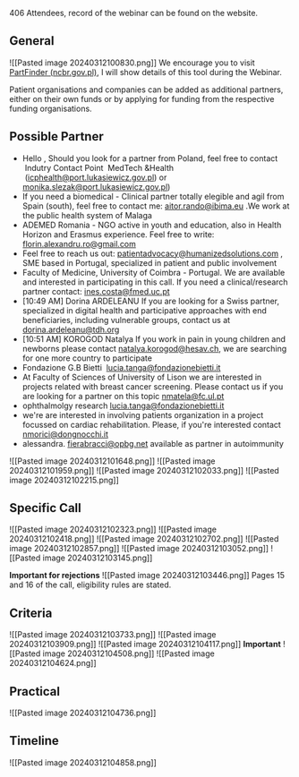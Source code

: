 406 Attendees, record of the webinar can be found on the website. 
## General
![[Pasted image 20240312100830.png]]
We encourage you to visit [PartFinder (ncbr.gov.pl)](https://partfinder.ncbr.gov.pl/ "https://partfinder.ncbr.gov.pl/"), I will show details of this tool during the Webinar.

Patient organisations and companies can be added as additional partners, either on their own funds or by applying for funding from the respective funding organisations.

## Possible Partner
- Hello , Should you look for a partner from Poland, feel free to contact  Indutry Contact Point  MedTech &Health  (icphealth@port.lukasiewicz.gov.pl) or monika.slezak@port.lukasiewicz.gov.pl)
- If you need a biomedical - Clinical partner totally elegible and agil from Spain (south), feel free to contact me: [aitor.rando@ibima.eu](mailto:aitor.rando@ibima.eu "mailto:aitor.rando@ibima.eu") .We work at the public health system of Malaga
- ADEMED Romania - NGO active in youth and education, also in Health Horizon and Erasmus experience. Feel free to write: [florin.alexandru.ro@gmail.com](mailto:florin.alexandru.ro@gmail.com "mailto:florin.alexandru.ro@gmail.com")
- Feel free to reach us out: [patientadvocacy@humanizedsolutions.com](mailto:patientadvocacy@humanizedsolutions.com "mailto:patientadvocacy@humanizedsolutions.com") , SME based in Portugal, specialized in patient and public involvement
- Faculty of Medicine, University of Coimbra - Portugal. We are available and interested in participating in this call. If you need a clinical/research partner contact: ines.costa@fmed.uc.pt
- [10:49 AM] Dorina ARDELEANU If you are looking for a Swiss partner, specialized in digital health and participative approaches with end beneficiaries, including vulnerable groups, contact us at [dorina.ardeleanu@tdh.org](mailto:dorina.ardeleanu@tdh.org "mailto:dorina.ardeleanu@tdh.org")
- [10:51 AM] KOROGOD Natalya If you work in pain in young children and newborns please contact natalya.korogod@hesav.ch, we are searching for one more country to participate
- Fondazione G.B Bietti  [lucia.tanga@fondazionebietti.it](mailto:lucia.tanga@fondazionebietti.it "mailto:lucia.tanga@fondazionebietti.it")
- At Faculty of Sciences of University of Lison we are interested in projects related with breast cancer screening. Please contact us if you are looking for a partner on this topic nmatela@fc.ul.pt
- ophthalmolgy research lucia.tanga@fondazionebietti.it
- we're are interested in involving patients organization in a project focussed on cardiac rehabilitation. Please, if you're interested contact nmorici@dongnocchi.it
- alessandra. [fierabracci@opbg.net](mailto:fierabracci@opbg.net "mailto:fierabracci@opbg.net") available as partner in autoimmunity




![[Pasted image 20240312101648.png]]
![[Pasted image 20240312101959.png]]
![[Pasted image 20240312102033.png]]
![[Pasted image 20240312102215.png]]


## Specific Call 

![[Pasted image 20240312102323.png]]
![[Pasted image 20240312102418.png]]
![[Pasted image 20240312102702.png]]
![[Pasted image 20240312102857.png]]
![[Pasted image 20240312103052.png]]
![[Pasted image 20240312103145.png]]

**Important for rejections**
![[Pasted image 20240312103446.png]]
Pages 15 and 16 of the call, eligibility rules are stated.


## Criteria
![[Pasted image 20240312103733.png]]
![[Pasted image 20240312103909.png]]
![[Pasted image 20240312104117.png]]
**Important**
![[Pasted image 20240312104508.png]]
![[Pasted image 20240312104624.png]]

## Practical 
![[Pasted image 20240312104736.png]]

## Timeline
![[Pasted image 20240312104858.png]]